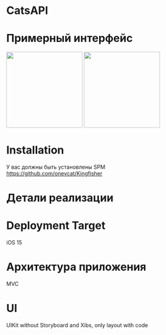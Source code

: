 # CatsAPI

# Примерный интерфейс

<img src="https://user-images.githubusercontent.com/102364472/185934925-47d7ca8a-8a2b-494a-90ef-d4fca04b4c07.png" width="200" /> <img src="https://user-images.githubusercontent.com/102364472/185934876-a12d6d22-19c6-4fc0-8512-e9eb88894af7.png" width="200" />

# Installation
У вас должны быть установлены SPM https://github.com/onevcat/Kingfisher

# Детали реализации

# Deployment Target

iOS 15

# Архитектура приложения

MVC 

# UI

UIKit without Storyboard and Xibs, only layout with code
